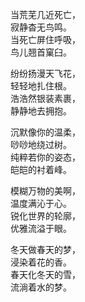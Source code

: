 当荒芜几近死亡，<br/>
寂静杳无鸟鸣。<br/>
当死亡屏住呼吸，<br/>
鸟儿翘首窠臼。<br/>

纷纷扬漫天飞花，<br/>
轻轻地扎住根。<br/>
浩浩然银装素裹，<br/>
静静地去拥抱。<br/>

沉默像你的温柔，<br/>
唦唦地绕过树。<br/>
纯粹若你的姿态，<br/>
皑皑的衬着峰。<br/>

模糊万物的美啊，<br/>
温度满沁于心。<br/>
锐化世界的轮廓，<br/>
优雅流溢于眼。<br/>

冬天做春天的梦，<br/>
浸染着花的香。<br/>
春天化冬天的雪，<br/>
流淌着水的梦。<br/>